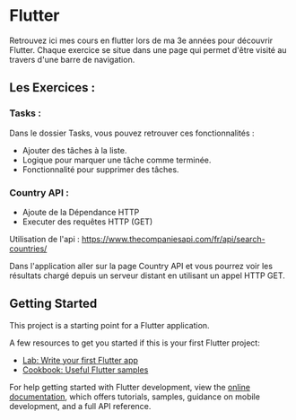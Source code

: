 # Flutter

Retrouvez ici mes cours en flutter lors de ma 3e années pour découvrir Flutter.
Chaque exercice se situe dans une page qui permet d'être visité au travers d'une barre de navigation.

## Les Exercices :

### Tasks : 

Dans le dossier Tasks, vous pouvez retrouver ces fonctionnalités :

- Ajouter des tâches à la liste.
- Logique pour marquer une tâche comme terminée.
- Fonctionnalité pour supprimer des tâches.

### Country API :

- Ajoute de la Dépendance HTTP
- Executer des requêtes HTTP (GET)

Utilisation de l'api : https://www.thecompaniesapi.com/fr/api/search-countries/

Dans l'application aller sur la page Country API et vous pourrez voir les résultats chargé depuis un serveur distant en utilisant un appel HTTP GET.

## Getting Started

This project is a starting point for a Flutter application.

A few resources to get you started if this is your first Flutter project:

- [Lab: Write your first Flutter app](https://docs.flutter.dev/get-started/codelab)
- [Cookbook: Useful Flutter samples](https://docs.flutter.dev/cookbook)

For help getting started with Flutter development, view the
[online documentation](https://docs.flutter.dev/), which offers tutorials,
samples, guidance on mobile development, and a full API reference.
